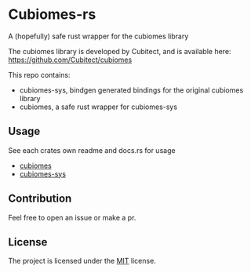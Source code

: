 # Cubiomes-rs
A (hopefully) safe rust wrapper for the cubiomes library

The cubiomes library is developed by Cubitect, and is available here: 
https://github.com/Cubitect/cubiomes

This repo contains:
- cubiomes-sys, bindgen generated bindings for the original cubiomes library
- cubiomes, a safe rust wrapper for cubiomes-sys

## Usage
See each crates own readme and docs.rs for usage
- [cubiomes](cubiomes/README.md)
- [cubiomes-sys](cubiomes-sys/README.md)

## Contribution
Feel free to open an issue or make a pr.

## License
The project is licensed under the [MIT](license.md) license.